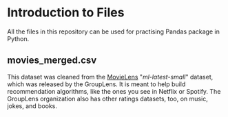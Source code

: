 # Introduction to Files

All the files in this repository can be used for practising Pandas package in Python.

## movies_merged.csv

This dataset was cleaned from the [MovieLens](https://grouplens.org/datasets/movielens/) "*ml-latest-small*" dataset, which was released by the GroupLens. It is meant to help build recommendation algorithms, like the ones you see in Netflix or Spotify. The GroupLens organization also has other ratings datasets, too, on music, jokes, and books.
